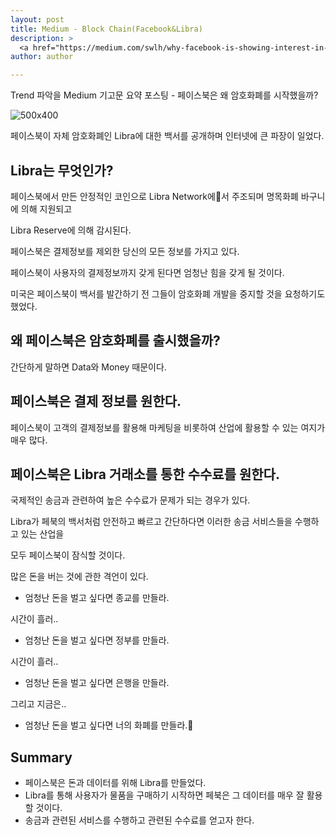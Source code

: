```yaml
---
layout: post
title: Medium - Block Chain(Facebook&Libra)
description: >
  <a href="https://medium.com/swlh/why-facebook-is-showing-interest-in-cryptocurrency-blockchain-e706ddf06def">원문 링크 - Reza jafery</a>
author: author

---
```


Trend 파악을 Medium 기고문 요약 포스팅 - 페이스북은 왜 암호화폐를 시작했을까?

![500x400](https://images.cointelegraph.com/images/740_aHR0cHM6Ly9zMy5jb2ludGVsZWdyYXBoLmNvbS9zdG9yYWdlL3VwbG9hZHMvdmlldy8xNWQxZGFjMTE5ODZhYmE0YmZiMjE0MmUxNTRiM2ExZS5qcGc=.jpg)


페이스북이 자체 암호화폐인 Libra에 대한 백서를 공개하며 인터넷에 큰 파장이 일었다.

## Libra는 무엇인가?

페이스북에서 만든 안정적인 코인으로 Libra Network에서 주조되며 명목화폐 바구니에 의해 지원되고

Libra Reserve에 의해 감시된다.

페이스북은 결제정보를 제외한 당신의 모든 정보를 가지고 있다.

페이스북이 사용자의 결제정보까지 갖게 된다면 엄청난 힘을 갖게 될 것이다.

미국은 페이스북이 백서를 발간하기 전 그들이 암호화폐 개발을 중지할 것을 요청하기도 했었다.

## 왜 페이스북은 암호화폐를 출시했을까?

간단하게 말하면 Data와 Money 때문이다.

## 페이스북은 결제 정보를 원한다.

페이스북이 고객의 결제정보를 활용해 마케팅을 비롯하여 산업에 활용할 수 있는 여지가 매우 많다.

## 페이스북은 Libra 거래소를 통한 수수료를 원한다.

국제적인 송금과 관련하여 높은 수수료가 문제가 되는 경우가 있다.

Libra가 페북의 백서처럼 안전하고 빠르고 간단하다면 이러한 송금 서비스들을 수행하고 있는 산업을

모두 페이스북이 잠식할 것이다.

많은 돈을 버는 것에 관한 격언이 있다.

- 엄청난 돈을 벌고 싶다면 종교를 만들라.

시간이 흘러..

- 엄청난 돈을 벌고 싶다면 정부를 만들라.

시간이 흘러..

- 엄청난 돈을 벌고 싶다면 은행을 만들라.

그리고 지금은..

- 엄청난 돈을 벌고 싶다면 너의 화폐를 만들라.


## Summary

* 페이스북은 돈과 데이터를 위해 Libra를 만들었다.
* Libra를 통해 사용자가 물품을 구매하기 시작하면 페북은 그 데이터를 매우 잘 활용할 것이다.
* 송금과 관련된 서비스를 수행하고 관련된 수수료를 얻고자 한다.
